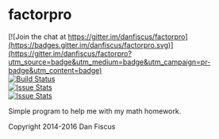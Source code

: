 factorpro
=========

[![Join the chat at https://gitter.im/danfiscus/factorpro](https://badges.gitter.im/danfiscus/factorpro.svg)](https://gitter.im/danfiscus/factorpro?utm_source=badge&utm_medium=badge&utm_campaign=pr-badge&utm_content=badge)  
[![Build Status](https://travis-ci.org/danfiscus/factorpro.svg?branch=master)](https://travis-ci.org/danfiscus/factorpro)  
[![Issue Stats](http://issuestats.com/github/danfiscus/factorpro/badge/pr)](http://issuestats.com/github/danfiscus/factorpro)  
[![Issue Stats](http://issuestats.com/github/danfiscus/factorpro/badge/issue)](http://issuestats.com/github/danfiscus/factorpro)  

Simple program to help me with my math homework.

Copyright 2014-2016 Dan Fiscus
